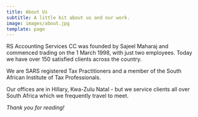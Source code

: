 ```yaml
---
title: About Us
subtitle: A little bit about us and our work.
image: images/about.jpg
template: page
---
```


RS Accounting Services CC was founded by Sajeel Maharaj and commenced trading on the 1 March 1998, with just two employees. Today we have over 150 satisfied clients across the country.

We are SARS registered Tax Practitioners and a member of the South African Institute of Tax Professionals. 

Our offices are in Hillary, Kwa-Zulu Natal - but we service clients all over South Africa which we frequently travel to meet. 

*Thank you for reading!*
